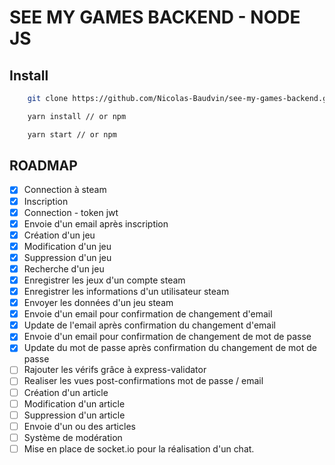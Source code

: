 # SEE MY GAMES BACKEND - NODE JS

## Install

```bash
    git clone https://github.com/Nicolas-Baudvin/see-my-games-backend.git
```

```bash
    yarn install // or npm
```

```bash
    yarn start // or npm
```

## ROADMAP

- [x] Connection à steam
- [x] Inscription
- [x] Connection - token jwt
- [x] Envoie d'un email après inscription
- [x] Création d'un jeu
- [x] Modification d'un jeu
- [x] Suppression d'un jeu
- [x] Recherche d'un jeu
- [x] Enregistrer les jeux d'un compte steam
- [x] Enregistrer les informations d'un utilisateur steam
- [x] Envoyer les données d'un jeu steam
- [x] Envoie d'un email pour confirmation de changement d'email
- [x] Update de l'email après confirmation du changement d'email
- [x] Envoie d'un email pour confirmation de changement de mot de passe
- [x] Update du mot de passe après confirmation du changement de mot de passe
- [ ] Rajouter les vérifs grâce à express-validator
- [ ] Realiser les vues post-confirmations mot de passe / email
- [ ] Création d'un article
- [ ] Modification d'un article
- [ ] Suppression d'un article
- [ ] Envoie d'un ou des articles
- [ ] Système de modération
- [ ] Mise en place de socket.io pour la réalisation d'un chat.

